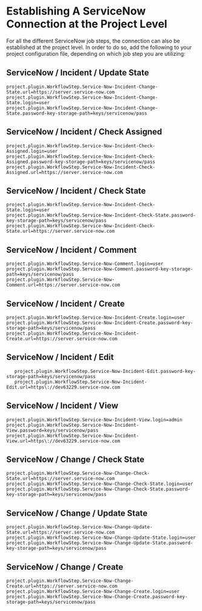 # Establishing A ServiceNow Connection at the Project Level

For all the different ServiceNow job steps, the connection can also be established at the project level. In order to do so, add the following to your project configuration file, depending on which job step you are utilizing:

## ServiceNow / Incident / Update State

```
project.plugin.WorkflowStep.Service-Now-Incident-Change-State.url=https://server.service-now.com
project.plugin.WorkflowStep.Service-Now-Incident-Change-State.login=user
project.plugin.WorkflowStep.Service-Now-Incident-Change-State.password-key-storage-path=keys/servicenow/pass
```

## ServiceNow / Incident / Check Assigned

```
project.plugin.WorkflowStep.Service-Now-Incident-Check-Assigned.login=user
project.plugin.WorkflowStep.Service-Now-Incident-Check-Assigned.password-key-storage-path=keys/servicenow/pass
project.plugin.WorkflowStep.Service-Now-Incident-Check-Assigned.url=https://server.service-now.com
```

## ServiceNow / Incident / Check State

```
project.plugin.WorkflowStep.Service-Now-Incident-Check-State.login=user
project.plugin.WorkflowStep.Service-Now-Incident-Check-State.password-key-storage-path=keys/servicenow/pass
project.plugin.WorkflowStep.Service-Now-Incident-Check-State.url=https://server.service-now.com
```

## ServiceNow / Incident / Comment

```
project.plugin.WorkflowStep.Service-Now-Comment.login=user
project.plugin.WorkflowStep.Service-Now-Comment.password-key-storage-path=keys/servicenow/pass
project.plugin.WorkflowStep.Service-Now-Comment.url=https://server.service-now.com
```

## ServiceNow / Incident / Create

```
project.plugin.WorkflowStep.Service-Now-Incident-Create.login=user
project.plugin.WorkflowStep.Service-Now-Incident-Create.password-key-storage-path=keys/servicenow/pass
project.plugin.WorkflowStep.Service-Now-Incident-Create.url=https://server.service-now.com
```

## ServiceNow / Incident / Edit

```project.plugin.WorkflowStep.Service-Now-Incident-Edit.login=admin
   project.plugin.WorkflowStep.Service-Now-Incident-Edit.password-key-storage-path=keys/servicenow/pass
   project.plugin.WorkflowStep.Service-Now-Incident-Edit.url=https\://dev63229.service-now.com
```

## ServiceNow / Incident / View

```
project.plugin.WorkflowStep.Service-Now-Incident-View.login=admin
project.plugin.WorkflowStep.Service-Now-Incident-View.password=keys/servicenow/pass
project.plugin.WorkflowStep.Service-Now-Incident-View.url=https\://dev63229.service-now.com
```

## ServiceNow / Change / Check State

```
project.plugin.WorkflowStep.Service-Now-Change-Check-State.url=https://server.service-now.com
project.plugin.WorkflowStep.Service-Now-Change-Check-State.login=user
project.plugin.WorkflowStep.Service-Now-Change-Check-State.password-key-storage-path=keys/servicenow/pass
```

## ServiceNow / Change / Update State

```
project.plugin.WorkflowStep.Service-Now-Change-Update-State.url=https://server.service-now.com
project.plugin.WorkflowStep.Service-Now-Change-Update-State.login=user
project.plugin.WorkflowStep.Service-Now-Change-Update-State.password-key-storage-path=keys/servicenow/pass
```

## ServiceNow / Change / Create

```
project.plugin.WorkflowStep.Service-Now-Change-Create.url=https://server.service-now.com
project.plugin.WorkflowStep.Service-Now-Change-Create.login=user
project.plugin.WorkflowStep.Service-Now-Change-Create.password-key-storage-path=keys/servicenow/pass
```
